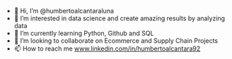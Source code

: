 - 👋 Hi, I’m @humbertoalcantaraluna
- 👀 I’m interested in data science and create amazing results by analyzing data
- 🌱 I’m currently learning Python, Github and SQL
- 💞️ I’m looking to collaborate on Ecommerce and Supply Chain Projects
- 📫 How to reach me www.linkedin.com/in/humbertoalcantara92
